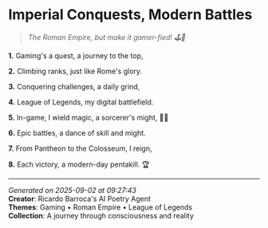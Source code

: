 # Imperial Conquests, Modern Battles

> *The Roman Empire, but make it gamer-fied! 🕹️🌟*

**1.** Gaming's a quest, a journey to the top,


**2.** Climbing ranks, just like Rome's glory.


**3.** Conquering challenges, a daily grind,


**4.** League of Legends, my digital battlefield.


**5.** In-game, I wield magic, a sorcerer's might, 🧙‍♀️


**6.** Epic battles, a dance of skill and might.


**7.** From Pantheon to the Colosseum, I reign,


**8.** Each victory, a modern-day pentakill. 🏆



---

*Generated on 2025-09-02 at 09:27:43*  
**Creator**: Ricardo Barroca's AI Poetry Agent  
**Themes**: Gaming • Roman Empire • League of Legends  
**Collection**: A journey through consciousness and reality